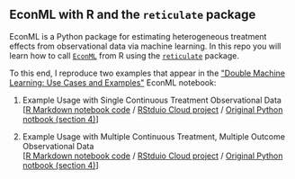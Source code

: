 ## EconML with R and the `reticulate` package

EconML is a Python package for estimating heterogeneous treatment effects from observational data via machine learning. In this repo you will learn how to call [`EconML`](https://github.com/microsoft/EconML) from R using the [`reticulate`](https://rstudio.github.io/reticulate/index.html) package. 

To this end, I reproduce two examples that appear in the ["Double Machine Learning: Use Cases and Examples"](https://github.com/microsoft/EconML/blob/master/notebooks/Double%20Machine%20Learning%20Examples.ipynb) EconML notebook:

1. Example Usage with Single Continuous Treatment Observational Data  
[[R Markdown notebook code](https://raw.githack.com/itamarcaspi/EconML-with-R/master/single.html)  / [RStduio Cloud project](https://rstudio.cloud/project/661221) / [Original Python notbook (section 4)](https://github.com/microsoft/EconML/blob/master/notebooks/Double%20Machine%20Learning%20Examples.ipynb)]  

2. Example Usage with Multiple Continuous Treatment, Multiple Outcome Observational Data  
[[R Markdown notebook code](https://raw.githack.com/itamarcaspi/EconML-with-R/master/multiple.html)  / [RStduio Cloud project](https://rstudio.cloud/project/661221) / [Original Python notbook (section 4)](https://github.com/microsoft/EconML/blob/master/notebooks/Double%20Machine%20Learning%20Examples.ipynb)]


